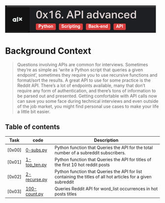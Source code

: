 ![api_ad](./assets/Screenshot%20from%202023-10-10%2015-23-56.png)

# Background Context

> Questions involving APIs are common for interviews. Sometimes they’re  as simple as ‘write a Python script that queries a given endpoint’,   sometimes they require you to use recursive functions and format/sort the results.
A great API to use for some practice is the Reddit API. There’s a lot of endpoints available, many that don’t require any form of authentication, and there’s tons of information to be parsed out and presented. Getting comfortable with API calls now can save you some face during technical interviews and even outside of the job market, you might find personal use cases to make your life a little bit easier.

## Table of contents

Task | code | Description
------ | ----- | -----------
[0x00] | [0-subs.py](./0-subs.py) | Python function that Queries the API for the total number of a subreddit subscribers.
[0x01] | [1-top_ten.py](./1-top_ten.py) | Python function that Queries the API for titles of the first 10 hot reddit posts
[0x02] | [2-recurse.py](./2-recurse.py) | Python function that Queries the API for list containing the titles of all hot articles for a given subreddit
[0x03] | [100-count.py](./100-count.py) | Queries Reddit API for word_list occurrences in hot posts titles
